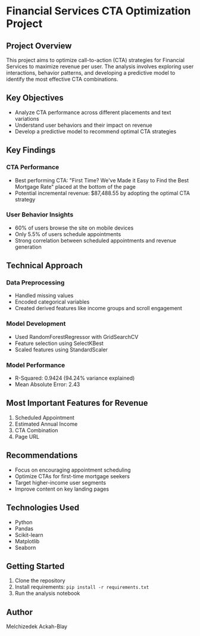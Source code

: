# Financial Services CTA Optimization Project

## Project Overview

This project aims to optimize call-to-action (CTA) strategies for Financial Services to maximize revenue per user. The analysis involves exploring user interactions, behavior patterns, and developing a predictive model to identify the most effective CTA combinations.

## Key Objectives

- Analyze CTA performance across different placements and text variations
- Understand user behaviors and their impact on revenue
- Develop a predictive model to recommend optimal CTA strategies

## Key Findings

### CTA Performance
- Best performing CTA: "First Time? We've Made it Easy to Find the Best Mortgage Rate" placed at the bottom of the page
- Potential incremental revenue: $87,488.55 by adopting the optimal CTA strategy

### User Behavior Insights
- 60% of users browse the site on mobile devices
- Only 5.5% of users schedule appointments
- Strong correlation between scheduled appointments and revenue generation

## Technical Approach

### Data Preprocessing
- Handled missing values
- Encoded categorical variables
- Created derived features like income groups and scroll engagement

### Model Development
- Used RandomForestRegressor with GridSearchCV
- Feature selection using SelectKBest
- Scaled features using StandardScaler

### Model Performance
- R-Squared: 0.9424 (94.24% variance explained)
- Mean Absolute Error: 2.43

## Most Important Features for Revenue
1. Scheduled Appointment
2. Estimated Annual Income
3. CTA Combination
4. Page URL

## Recommendations
- Focus on encouraging appointment scheduling
- Optimize CTAs for first-time mortgage seekers
- Target higher-income user segments
- Improve content on key landing pages

## Technologies Used
- Python
- Pandas
- Scikit-learn
- Matplotlib
- Seaborn

## Getting Started
1. Clone the repository
2. Install requirements: `pip install -r requirements.txt`
3. Run the analysis notebook

## Author
Melchizedek Ackah-Blay
